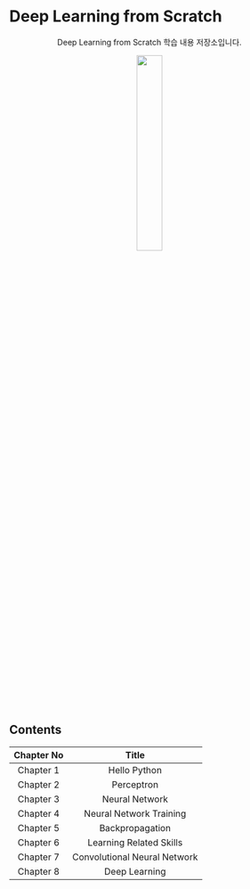 # Deep Learning from Scratch


<p align="center">Deep Learning from Scratch 학습 내용 저장소입니다.</p>

<p align="center">
    <img width='30%' src="https://user-images.githubusercontent.com/97859215/180148518-14542b0d-3908-439a-b578-7a2e23376c99.jpg"/>   
</p>


## Contents
|Chapter No|Title|
| :----: | :----: |
|Chapter 1|Hello Python|
|Chapter 2|Perceptron|
|Chapter 3|Neural Network|
|Chapter 4|Neural Network Training|
|Chapter 5|Backpropagation|
|Chapter 6|Learning Related Skills|
|Chapter 7|Convolutional Neural Network|
|Chapter 8|Deep Learning|


